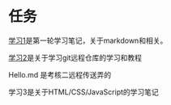 # 任务

[学习1](C:\Users\86182\Desktop)是第一轮学习笔记，关于markdown和相关。

[学习2](C:\Users\86182\Desktop)是关于学习git远程仓库的学习和教程

Hello.md 是考核二远程传送弄的

学习3是关于HTML/CSS/JavaScript的学习笔记
